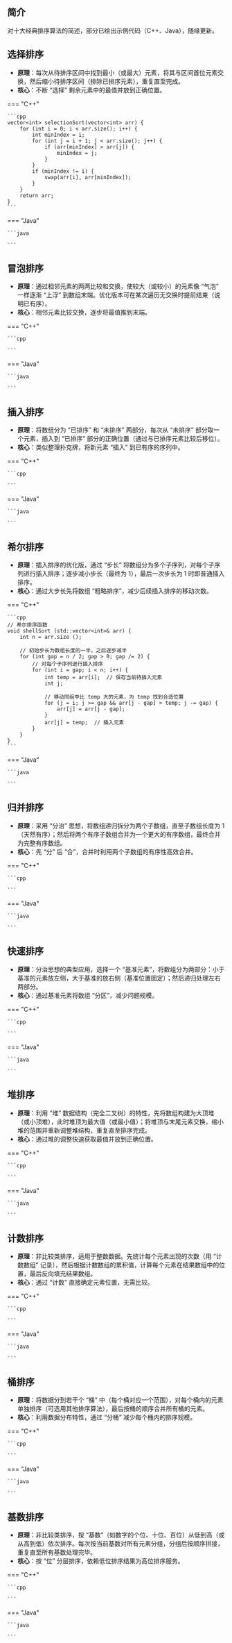 ## 简介

对十大经典排序算法的简述，部分已给出示例代码（C++、Java），随缘更新。

## 选择排序

- **原理**：每次从待排序区间中找到最小（或最大）元素，将其与区间首位元素交换，然后缩小待排序区间（排除已排序元素），重复直至完成。
- **核心**：不断 “选择” 剩余元素中的最值并放到正确位置。

=== "C++"

    ```cpp
    vector<int> selectionSort(vector<int> arr) {
        for (int i = 0; i < arr.size(); i++) {
            int minIndex = i;
            for (int j = i + 1; j < arr.size(); j++) {
                if (arr[minIndex] > arr[j]) {
                    minIndex = j;
                }
            }
            if (minIndex != i) {
                swap(arr[i], arr[minIndex]);
            }
        }
        return arr;
    }
    ```

=== "Java"

    ```java
    
    ```

## 冒泡排序

- **原理**：通过相邻元素的两两比较和交换，使较大（或较小）的元素像 “气泡” 一样逐渐 “上浮” 到数组末端。优化版本可在某次遍历无交换时提前结束（说明已有序）。
- **核心**：相邻元素比较交换，逐步将最值推到末端。

=== "C++"

    ```cpp
    
    ```

=== "Java"

    ```java
    
    ```

## 插入排序

- **原理**：将数组分为 “已排序” 和 “未排序” 两部分，每次从 “未排序” 部分取一个元素，插入到 “已排序” 部分的正确位置（通过与已排序元素比较后移位）。
- **核心**：类似整理扑克牌，将新元素 “插入” 到已有序的序列中。

=== "C++"

    ```cpp
    
    ```

=== "Java"

    ```java
    
    ```

## 希尔排序

- **原理**：插入排序的优化版，通过 “步长” 将数组分为多个子序列，对每个子序列进行插入排序；逐步减小步长（最终为 1），最后一次步长为 1 时即普通插入排序。
- **核心**：通过大步长先将数组 “粗略排序”，减少后续插入排序的移动次数。

=== "C++"

    ```cpp
    // 希尔排序函数
    void shellSort (std::vector<int>& arr) {
        int n = arr.size ();
        
        // 初始步长为数组长度的一半，之后逐步减半
        for (int gap = n / 2; gap > 0; gap /= 2) {
            // 对每个子序列进行插入排序
            for (int i = gap; i < n; i++) {
                int temp = arr[i];  // 保存当前待插入元素
                int j;
                
                // 移动同组中比 temp 大的元素，为 temp 找到合适位置
                for (j = i; j >= gap && arr[j - gap] > temp; j -= gap) {
                    arr[j] = arr[j - gap];
                }
                arr[j] = temp;  // 插入元素
            }
        }
    }
    ```

=== "Java"

    ```java
    
    ```

## 归并排序

- **原理**：采用 “分治” 思想，将数组递归拆分为两个子数组，直至子数组长度为 1（天然有序）；然后将两个有序子数组合并为一个更大的有序数组，最终合并为完整有序数组。
- **核心**：先 “分” 后 “合”，合并时利用两个子数组的有序性高效合并。

=== "C++"

    ```cpp
    
    ```

=== "Java"

    ```java
    
    ```

## 快速排序

- **原理**：分治思想的典型应用，选择一个 “基准元素”，将数组分为两部分：小于基准的元素放左侧，大于基准的放右侧（基准位置固定）；然后递归处理左右两部分。
- **核心**：通过基准元素将数组 “分区”，减少问题规模。

=== "C++"

    ```cpp
    
    ```

=== "Java"

    ```java
    
    ```

## 堆排序

- **原理**：利用 “堆” 数据结构（完全二叉树）的特性，先将数组构建为大顶堆（或小顶堆），此时堆顶为最大值（或最小值）；将堆顶与末尾元素交换，缩小堆的范围并重新调整堆结构，重复直至排序完成。
- **核心**：通过堆的调整快速获取最值并放到正确位置。

=== "C++"

    ```cpp
    
    ```

=== "Java"

    ```java
    
    ```

## 计数排序

- **原理**：非比较类排序，适用于整数数据。先统计每个元素出现的次数（用 “计数数组” 记录），然后根据计数数组的累积值，计算每个元素在结果数组中的位置，最后反向填充结果数组。
- **核心**：通过 “计数” 直接确定元素位置，无需比较。

=== "C++"

    ```cpp
    
    ```

=== "Java"

    ```java
    
    ```

## 桶排序

- **原理**：将数据分到若干个 “桶” 中（每个桶对应一个范围），对每个桶内的元素单独排序（可选用其他排序算法），最后按桶的顺序合并所有桶的元素。
- **核心**：利用数据分布特性，通过 “分桶” 减少每个桶内的排序规模。

=== "C++"

    ```cpp
    
    ```

=== "Java"

    ```java
    
    ```

## 基数排序

- **原理**：非比较类排序，按 “基数”（如数字的个位、十位、百位）从低到高（或从高到低）依次排序。每次按当前基数对所有元素分组，分组后按顺序拼接，重复直至所有基数处理完毕。
- **核心**：按 “位” 分层排序，依赖低位排序结果为高位排序服务。

=== "C++"

    ```cpp
    
    ```

=== "Java"

    ```java
    
    ```


